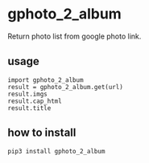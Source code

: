 # gphoto_2_album

Return photo list from google photo link.

## usage

```
import gphoto_2_album
result = gphoto_2_album.get(url)
result.imgs
result.cap_html
result.title
```

## how to install

`pip3 install gphoto_2_album`
